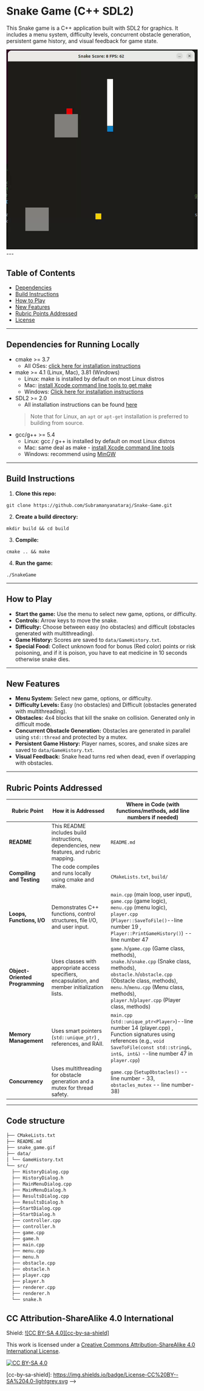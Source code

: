 # Snake Game (C++ SDL2)

This Snake game is a C++ application built with SDL2 for graphics. It includes a menu system, difficulty levels, concurrent obstacle generation, persistent game history, and visual feedback for game state.

<img src="snake_game.gif"/>
---

## Table of Contents

- [Dependencies](#dependencies)
- [Build Instructions](#build-instructions)
- [How to Play](#how-to-play)
- [New Features](#new-features)
- [Rubric Points Addressed](#rubric-points-addressed)
- [License](#license)

---

## Dependencies for Running Locally
* cmake >= 3.7
  * All OSes: [click here for installation instructions](https://cmake.org/install/)
* make >= 4.1 (Linux, Mac), 3.81 (Windows)
  * Linux: make is installed by default on most Linux distros
  * Mac: [install Xcode command line tools to get make](https://developer.apple.com/xcode/features/)
  * Windows: [Click here for installation instructions](http://gnuwin32.sourceforge.net/packages/make.htm)
* SDL2 >= 2.0
  * All installation instructions can be found [here](https://wiki.libsdl.org/Installation)
  >Note that for Linux, an `apt` or `apt-get` installation is preferred to building from source. 
* gcc/g++ >= 5.4
  * Linux: gcc / g++ is installed by default on most Linux distros
  * Mac: same deal as make - [install Xcode command line tools](https://developer.apple.com/xcode/features/)
  * Windows: recommend using [MinGW](http://www.mingw.org/)

---

## Build Instructions

1. **Clone this repo:**
```
git clone https://github.com/Subramanyanataraj/Snake-Game.git
```
2. **Create a build directory:**
```
mkdir build && cd build
```

3. **Compile:**
```
cmake .. && make

```
4. **Run the game:**
```
./SnakeGame
```

---

## How to Play

- **Start the game:** Use the menu to select new game, options, or difficulty.
- **Controls:** Arrow keys to move the snake.
- **Difficulty:** Choose between easy (no obstacles) and difficult (obstacles generated with multithreading).
- **Game History:** Scores are saved to `data/GameHistory.txt`.
- **Special Food:** Collect unknown food for bonus (Red color) points or risk poisoning, and if it is poison, you have to eat medicine in 10 seconds otherwise snake dies.

---

## New Features

- **Menu System:** Select new game, options, or difficulty.
- **Difficulty Levels:** Easy (no obstacles) and Difficult (obstacles generated with multithreading).
- **Obstacles:** 4x4 blocks that kill the snake on collision. Generated only in difficult mode.
- **Concurrent Obstacle Generation:** Obstacles are generated in parallel using `std::thread` and protected by a mutex.
- **Persistent Game History:** Player names, scores, and snake sizes are saved to `data/GameHistory.txt`.
- **Visual Feedback:** Snake head turns red when dead, even if overlapping with obstacles.

---

## Rubric Points Addressed

| Rubric Point                | How it is Addressed                                                                 | Where in Code (with functions/methods, add line numbers if needed) |
|-----------------------------|-------------------------------------------------------------------------------------|--------------------------------------------------------------------|
| **README**                  | This README includes build instructions, dependencies, new features, and rubric mapping. | `README.md`                                                        |
| **Compiling and Testing**   | The code compiles and runs locally using cmake and make.                           | `CMakeLists.txt`, `build/`                                         |
| **Loops, Functions, I/O**   | Demonstrates C++ functions, control structures, file I/O, and user input.           | `main.cpp` (main loop, user input),<br>`game.cpp` (game logic),<br>`menu.cpp` (menu logic),<br>`player.cpp` (`Player::SaveToFile()`--line number 19  , `Player::PrintGameHistory()`) --line number 47 |
| **Object-Oriented Programming** | Uses classes with appropriate access specifiers, encapsulation, and member initialization lists. | `game.h`/`game.cpp` (Game class, methods),<br>`snake.h`/`snake.cpp` (Snake class, methods),<br>`obstacle.h`/`obstacle.cpp` (Obstacle class, methods),<br>`menu.h`/`menu.cpp` (Menu class, methods),<br>`player.h`/`player.cpp` (Player class, methods) |
| **Memory Management**       | Uses smart pointers (`std::unique_ptr`) , references, and RAII.                      | `main.cpp` (`std::unique_ptr<Player>`)--line number 14 (player.cpp) ,<br>Function signatures using references (e.g., `void SaveToFile(const std::string&, int&, int&)` --line number 47  in `player.cpp`) |
| **Concurrency**             | Uses multithreading for obstacle generation and a mutex for thread safety.          | `game.cpp` (`SetupObstacles()` --line number - 33, `obstacles_mutex` -- line number-38) |

---
## Code structure
```
├── CMakeLists.txt
├── README.md
├── snake_game.gif
├── data/
│ └── GameHistory.txt
└── src/
  ├── HistoryDialog.cpp
  ├── HistoryDialog.h
  ├── MainMenuDialog.cpp
  ├── MainMenuDialog.h
  ├── ResultsDialog.cpp
  ├── ResultsDialog.h
  ├──StartDialog.cpp
  ├──StartDialog.h
  ├── controller.cpp
  ├── controller.h
  ├── game.cpp
  ├── game.h
  ├── main.cpp
  ├── menu.cpp
  ├── menu.h
  ├── obstacle.cpp
  ├── obstacle.h
  ├── player.cpp
  ├── player.h
  ├── renderer.cpp
  ├── renderer.h
  └── snake.h
```

## CC Attribution-ShareAlike 4.0 International


Shield: [![CC BY-SA 4.0][cc-by-sa-shield]][cc-by-sa]

This work is licensed under a
[Creative Commons Attribution-ShareAlike 4.0 International License][cc-by-sa].

[![CC BY-SA 4.0][cc-by-sa-image]][cc-by-sa]

[cc-by-sa]: http://creativecommons.org/licenses/by-sa/4.0/
[cc-by-sa-image]: https://licensebuttons.net/l/by-sa/4.0/88x31.png
[cc-by-sa-shield]: https://img.shields.io/badge/License-CC%20BY--SA%204.0-lightgrey.svg -->


